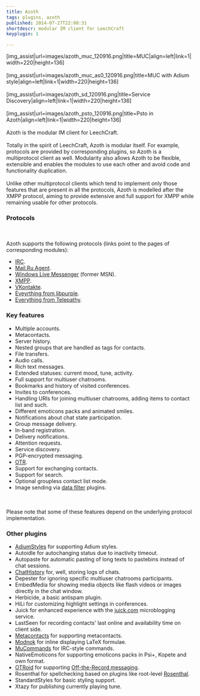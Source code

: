 ```yaml
---
title: Azoth
tags: plugins, azoth
published: 2014-07-27T22:08:31
shortdescr: modular IM client for LeechCraft
keyplugin: 1

---
```


\[img\_assist|url=images/azoth\_muc\_120916.png|title=MUC|align=left|link=1|width=220|height=136\]\
\
\[img\_assist|url=images/azoth\_muc\_as0\_120916.png|title=MUC with
Adium style|align=left|link=1|width=220|height=136\]\
\
\[img\_assist|url=images/azoth\_sd\_120916.png|title=Service
Discovery|align=left|link=1|width=220|height=136\]\
\
\[img\_assist|url=images/azoth\_psto\_120916.png|title=Psto in
Azoth|align=left|link=1|width=220|height=136\]\
\
Azoth is the modular IM client for LeechCraft.\
\
Totally in the spirit of LeechCraft, Azoth is modular itself. For
example, protocols are provided by corresponding plugins, so Azoth is a
multiprotocol client as well. Modularity also allows Azoth to be
flexible, extensible and enables the modules to use each other and avoid
code and functionality duplication.\
\
Unlike other multiprotocol clients which tend to implement only those
features that are present in all the protocols, Azoth is modelled after
the XMPP protocol, aiming to provide extensive and full support for XMPP
while remaining usable for other protocols.

### Protocols

\
\
Azoth supports the following protocols (links point to the pages of
corresponding modules):

-   [IRC](/plugins-azoth-acetamide).
-   [Mail.Ru Agent](/plugins-azoth-vader).
-   [Windows Live Messenger](/plugins-azoth-zheet) (former MSN).
-   [XMPP](/plugins-azoth-xoox).
-   [VKontakte](/plugins-azoth-murm).
-   [Eveyrthing from libpurple](/plugins-azoth-velvetbird).
-   [Everything from Telepathy](/plugins-azoth-astrality).

### Key features

-   Multiple accounts.
-   Metacontacts.
-   Server history.
-   Nested groups that are handled as tags for contacts.
-   File transfers.
-   Audio calls.
-   Rich text messages.
-   Extended statuses: current mood, tune, activity.
-   Full support for multiuser chatrooms.
-   Bookmarks and history of visited conferences.
-   Invites to conferences.
-   Handling URIs for joining multiuser chatrooms, adding items to
    contact list and such.
-   Different emoticons packs and animated smiles.
-   Notifications about chat state participation.
-   Group message delivery.
-   In-band registration.
-   Delivery notifications.
-   Attention requests.
-   Service discovery.
-   PGP-encrypted messaging.
-   [OTR](http://www.cypherpunks.ca/otr/).
-   Support for exchanging contacts.
-   Support for search.
-   Optional groupless contact list mode.
-   Image sending via [data filter](/concepts-data-filters) plugins.

\
\
Please note that some of these features depend on the underlying
protocol implementation.

### Other plugins

-   [AdiumStyles](/plugins-azoth-adiumstyles) for supporting
    Adium styles.
-   Autoidle for autochanging status due to inactivity timeout.
-   Autopaste for automatic pasting of long texts to pastebins instead
    of chat sessions.
-   [ChatHistory](/plugins-azoth-chathistory) for, well, storing logs
    of chats.
-   Depester for ignoring specific multiuser chatrooms participants.
-   EmbedMedia for showing media objects like flash videos or images
    directly in the chat window.
-   Herbicide, a basic antispam plugin.
-   HiLi for customizing highlight settings in conferences.
-   Juick for enhanced experience with the [juick.com](http://juick.com)
    microblogging service.
-   LastSeen for recording contacts' last online and availability time
    on client side.
-   [Metacontacts](/plugins-azoth-metacontacts) for
    supporting metacontacts.
-   [Modnok](/plugins-azoth-modnok) for inline displaying
    LaTeX formulae.
-   [MuCommands](/plugins-azoth-mucommands) for IRC-style commands.
-   NativeEmoticons for supporting emoticons packs in Psi+, Kopete and
    own format.
-   [OTRoid](/plugins-azoth-otroid) for supporting [Off-the-Record
    messaging](http://www.cypherpunks.ca/otr/).
-   Rosenthal for spellchecking based on plugins like root-level
    [Rosenthal](/plugins-rosenthal).
-   StandardStyles for basic styling support.
-   Xtazy for publishing currently playing tune.